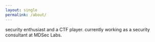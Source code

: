 ```yaml
---
layout: single
permalink: /about/
---
```

security enthusiast and a CTF player. currently working as a security consultant at MDSec Labs.
